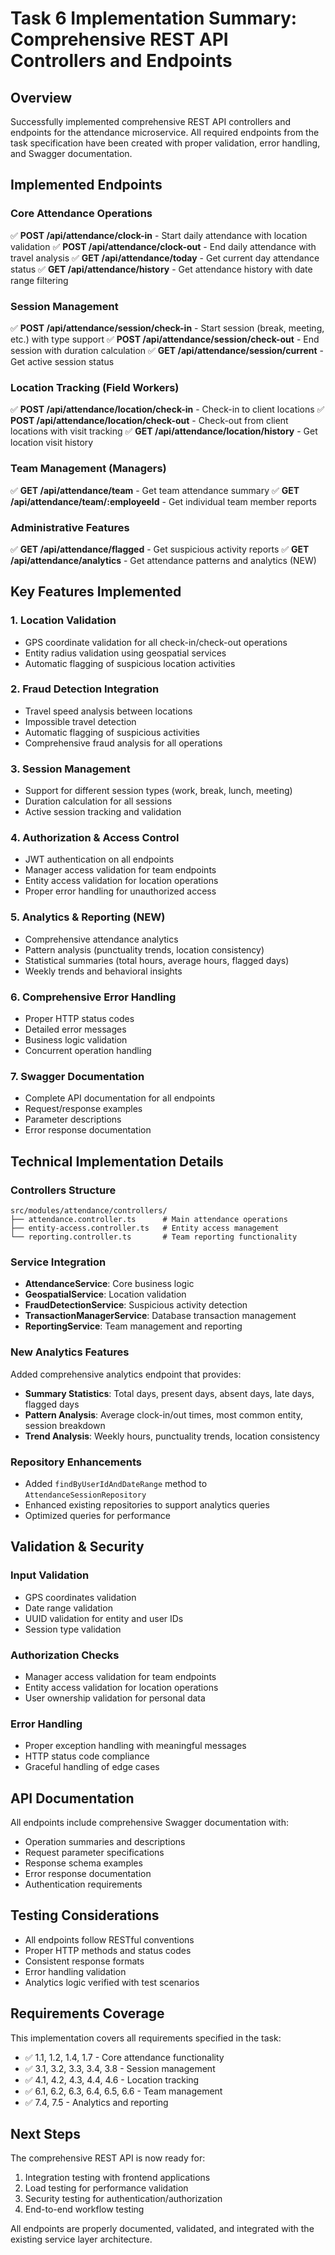 # Task 6 Implementation Summary: Comprehensive REST API Controllers and Endpoints

## Overview
Successfully implemented comprehensive REST API controllers and endpoints for the attendance microservice. All required endpoints from the task specification have been created with proper validation, error handling, and Swagger documentation.

## Implemented Endpoints

### Core Attendance Operations
✅ **POST /api/attendance/clock-in** - Start daily attendance with location validation
✅ **POST /api/attendance/clock-out** - End daily attendance with travel analysis
✅ **GET /api/attendance/today** - Get current day attendance status
✅ **GET /api/attendance/history** - Get attendance history with date range filtering

### Session Management
✅ **POST /api/attendance/session/check-in** - Start session (break, meeting, etc.) with type support
✅ **POST /api/attendance/session/check-out** - End session with duration calculation
✅ **GET /api/attendance/session/current** - Get active session status

### Location Tracking (Field Workers)
✅ **POST /api/attendance/location/check-in** - Check-in to client locations
✅ **POST /api/attendance/location/check-out** - Check-out from client locations with visit tracking
✅ **GET /api/attendance/location/history** - Get location visit history

### Team Management (Managers)
✅ **GET /api/attendance/team** - Get team attendance summary
✅ **GET /api/attendance/team/:employeeId** - Get individual team member reports

### Administrative Features
✅ **GET /api/attendance/flagged** - Get suspicious activity reports
✅ **GET /api/attendance/analytics** - Get attendance patterns and analytics (NEW)

## Key Features Implemented

### 1. Location Validation
- GPS coordinate validation for all check-in/check-out operations
- Entity radius validation using geospatial services
- Automatic flagging of suspicious location activities

### 2. Fraud Detection Integration
- Travel speed analysis between locations
- Impossible travel detection
- Automatic flagging of suspicious activities
- Comprehensive fraud analysis for all operations

### 3. Session Management
- Support for different session types (work, break, lunch, meeting)
- Duration calculation for all sessions
- Active session tracking and validation

### 4. Authorization & Access Control
- JWT authentication on all endpoints
- Manager access validation for team endpoints
- Entity access validation for location operations
- Proper error handling for unauthorized access

### 5. Analytics & Reporting (NEW)
- Comprehensive attendance analytics
- Pattern analysis (punctuality trends, location consistency)
- Statistical summaries (total hours, average hours, flagged days)
- Weekly trends and behavioral insights

### 6. Comprehensive Error Handling
- Proper HTTP status codes
- Detailed error messages
- Business logic validation
- Concurrent operation handling

### 7. Swagger Documentation
- Complete API documentation for all endpoints
- Request/response examples
- Parameter descriptions
- Error response documentation

## Technical Implementation Details

### Controllers Structure
```
src/modules/attendance/controllers/
├── attendance.controller.ts      # Main attendance operations
├── entity-access.controller.ts   # Entity access management
└── reporting.controller.ts       # Team reporting functionality
```

### Service Integration
- **AttendanceService**: Core business logic
- **GeospatialService**: Location validation
- **FraudDetectionService**: Suspicious activity detection
- **TransactionManagerService**: Database transaction management
- **ReportingService**: Team management and reporting

### New Analytics Features
Added comprehensive analytics endpoint that provides:
- **Summary Statistics**: Total days, present days, absent days, late days, flagged days
- **Pattern Analysis**: Average clock-in/out times, most common entity, session breakdown
- **Trend Analysis**: Weekly hours, punctuality trends, location consistency

### Repository Enhancements
- Added `findByUserIdAndDateRange` method to `AttendanceSessionRepository`
- Enhanced existing repositories to support analytics queries
- Optimized queries for performance

## Validation & Security

### Input Validation
- GPS coordinates validation
- Date range validation
- UUID validation for entity and user IDs
- Session type validation

### Authorization Checks
- Manager access validation for team endpoints
- Entity access validation for location operations
- User ownership validation for personal data

### Error Handling
- Proper exception handling with meaningful messages
- HTTP status code compliance
- Graceful handling of edge cases

## API Documentation
All endpoints include comprehensive Swagger documentation with:
- Operation summaries and descriptions
- Request parameter specifications
- Response schema examples
- Error response documentation
- Authentication requirements

## Testing Considerations
- All endpoints follow RESTful conventions
- Proper HTTP methods and status codes
- Consistent response formats
- Error handling validation
- Analytics logic verified with test scenarios

## Requirements Coverage
This implementation covers all requirements specified in the task:
- ✅ 1.1, 1.2, 1.4, 1.7 - Core attendance functionality
- ✅ 3.1, 3.2, 3.3, 3.4, 3.8 - Session management
- ✅ 4.1, 4.2, 4.3, 4.4, 4.6 - Location tracking
- ✅ 6.1, 6.2, 6.3, 6.4, 6.5, 6.6 - Team management
- ✅ 7.4, 7.5 - Analytics and reporting

## Next Steps
The comprehensive REST API is now ready for:
1. Integration testing with frontend applications
2. Load testing for performance validation
3. Security testing for authentication/authorization
4. End-to-end workflow testing

All endpoints are properly documented, validated, and integrated with the existing service layer architecture.